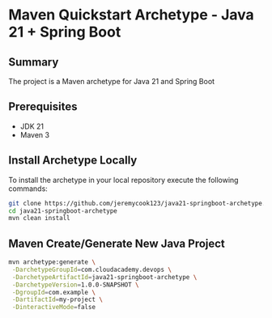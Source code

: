 # Maven Quickstart Archetype - Java 21 + Spring Boot

## Summary
The project is a Maven archetype for Java 21 and Spring Boot

## Prerequisites
* JDK 21
* Maven 3

## Install Archetype Locally

To install the archetype in your local repository execute the following commands:

```bash
git clone https://github.com/jeremycook123/java21-springboot-archetype.git
cd java21-springboot-archetype
mvn clean install
```

## Maven Create/Generate New Java Project

```bash
mvn archetype:generate \
 -DarchetypeGroupId=com.cloudacademy.devops \
 -DarchetypeArtifactId=java21-springboot-archetype \
 -DarchetypeVersion=1.0.0-SNAPSHOT \
 -DgroupId=com.example \
 -DartifactId=my-project \
 -DinteractiveMode=false
```
